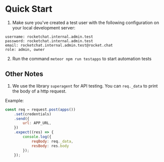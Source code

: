 # Quick Start

1. Make sure you've created a test user with the following configuration on your local development server:

```
username: rocketchat.internal.admin.test
password: rocketchat.internal.admin.test
email: rocketchat.internal.admin.test@rocket.chat
role: admin, owner
```

2. Run the command `meteor npm run testapps` to start automation tests


## Other Notes

1. We use the library `superagent` for API testing. You can `req._data` to print the body of a http request.

Example:

```javascript
const req = request.post(apps())
    .set(credentials)
    .send({
        url: APP_URL,
    })
    .expect((res) => {
        console.log({
            reqBody: req._data,
            resBody: res.body
        });
    });
```
